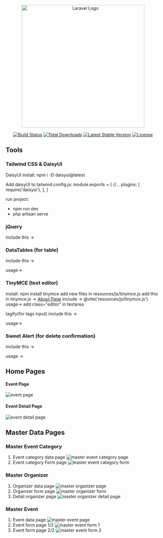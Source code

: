 <p align="center"><a href="https://laravel.com" target="_blank"><img src="https://raw.githubusercontent.com/laravel/art/master/logo-lockup/5%20SVG/2%20CMYK/1%20Full%20Color/laravel-logolockup-cmyk-red.svg" width="400" alt="Laravel Logo"></a></p>

<p align="center">
<a href="https://github.com/laravel/framework/actions"><img src="https://github.com/laravel/framework/workflows/tests/badge.svg" alt="Build Status"></a>
<a href="https://packagist.org/packages/laravel/framework"><img src="https://img.shields.io/packagist/dt/laravel/framework" alt="Total Downloads"></a>
<a href="https://packagist.org/packages/laravel/framework"><img src="https://img.shields.io/packagist/v/laravel/framework" alt="Latest Stable Version"></a>
<a href="https://packagist.org/packages/laravel/framework"><img src="https://img.shields.io/packagist/l/laravel/framework" alt="License"></a>
</p>

## Tools
### Tailwind CSS & DaisyUI
DaisyUI install: npm i -D daisyui@latest

Add daisyUI to tailwind.config.js:
module.exports = {
  //...
  plugins: [
    require('daisyui'),
  ],
}

run project: 
- npm run dev
- php artisan serve

### jQuery
include this -> <script src="https://code.jquery.com/jquery-3.7.0.min.js"></script>
### DataTables (for table)
include this ->
<link rel="stylesheet" href="https://cdn.datatables.net/2.1.8/css/dataTables.dataTables.css" />
<script src="https://cdn.datatables.net/2.1.8/js/dataTables.js"></script>

usage->
<script>
$(document).ready(function () {
    $('#table').DataTable({
        language: {
            searchPlaceholder: "Cari ...", 
        }
    });
});
</script>

### TinyMCE (text editor)
install: npm install tinymce 
add new files in resources/js/tinymce.js
add this in tinymce.js -> [About Page](https://docs.google.com/document/d/11Pzk1jCyRna7vW9tckGC8AcKR-VKkCtrJdYQ4-pPoss/edit?usp=sharing)
include -> @vite('resources/js/tinymce.js')
usage-> add class="editor" in textarea

tagify(for tags input)
include this ->
<link href="https://cdn.jsdelivr.net/npm/@yaireo/tagify/dist/tagify.css" rel="stylesheet" type="text/css" />
<script src="https://cdn.jsdelivr.net/npm/@yaireo/tagify"></script>
<script src="https://cdn.jsdelivr.net/npm/@yaireo/tagify/dist/tagify.polyfills.min.js"></script>

usage->
<script>
$(document).ready(function () {
    var input = $('#tags')[0];
    var tagify = new Tagify(input);
});
</script>

### Sweet Alert (for delete confirmation)
include this ->
<script src="https://cdn.jsdelivr.net/npm/sweetalert2@11"></script>
usage ->
<script>
$(document).ready(function () {
    $('.delete-form').on('submit', function(event) {
        event.preventDefault(); // Prevent the form from submitting immediately
        let form = $(this);
        Swal.fire({
            title: 'Are you sure?',
            text: "You won't be able to revert this!",
            icon: 'warning',
            showCancelButton: true,
            confirmButtonColor: '#3085d6',
            cancelButtonColor: '#d33',
            confirmButtonText: 'Yes, delete it!'
        }).then((result) => {
            if (result.isConfirmed) {
                form.off('submit').submit(); // Allow form submission
            }
        });
    });
});
</script>

## Home Pages

#### Event Page
![event page](https://github.com/user-attachments/assets/3cd8bca2-cd4f-45f1-a6cb-61a7caccef76)

#### Event Detail Page
![event detail page](https://github.com/user-attachments/assets/1c8e41dd-c668-4c40-a1b2-50e0978347aa)

## Master Data Pages

### Master Event Category
1. Event category data page
![master event category page](https://github.com/user-attachments/assets/9933088f-b73b-47de-b089-e64b7977f5aa)
2. Event category Form page
![master event category form](https://github.com/user-attachments/assets/8d47a4dd-9b86-484c-8f4e-b1753a1e1663)

### Master Organizer
1. Organizer data page
![master organizer page](https://github.com/user-attachments/assets/50edaa85-b6fd-48ec-8898-b8490a50784e)
2. Organizer form page
![master organizer form](https://github.com/user-attachments/assets/b0af4f7e-48a1-4deb-a643-4fe64cff7380)
3. Detail organizer page
![master organizer detail page](https://github.com/user-attachments/assets/0ca1ff75-e400-4439-b4fd-af4cba92c3a1)


### Master Event
1. Event data page
![master event page](https://github.com/user-attachments/assets/5cc118ec-0224-42be-b47d-dfbaa6dfd9b0)
2. Event form page 1/2
![master event form 1](https://github.com/user-attachments/assets/d1b38ebe-e44b-4b0c-8911-8a77b1fda35b)
3. Event form page 2/2
![master event form 2](https://github.com/user-attachments/assets/e28a7ea8-c2fc-4a5b-b9ca-e56d1524b642)
